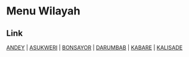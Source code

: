 # Menu Wilayah

## Link

[ANDEY](https://github.com/gigit-pemilu/pemilu-2024-96-papua-barat-daya/tree/main/pileg-dpr/hitung-suara/sub/96-papua-barat-daya/sub/03-raja-ampat/sub/02-waigeo-utara/sub/2010-andey)
 | 
[ASUKWERI](https://github.com/gigit-pemilu/pemilu-2024-96-papua-barat-daya/tree/main/pileg-dpr/hitung-suara/sub/96-papua-barat-daya/sub/03-raja-ampat/sub/02-waigeo-utara/sub/2011-asukweri)
 | 
[BONSAYOR](https://github.com/gigit-pemilu/pemilu-2024-96-papua-barat-daya/tree/main/pileg-dpr/hitung-suara/sub/96-papua-barat-daya/sub/03-raja-ampat/sub/02-waigeo-utara/sub/2013-bonsayor)
 | 
[DARUMBAB](https://github.com/gigit-pemilu/pemilu-2024-96-papua-barat-daya/tree/main/pileg-dpr/hitung-suara/sub/96-papua-barat-daya/sub/03-raja-ampat/sub/02-waigeo-utara/sub/2014-darumbab)
 | 
[KABARE](https://github.com/gigit-pemilu/pemilu-2024-96-papua-barat-daya/tree/main/pileg-dpr/hitung-suara/sub/96-papua-barat-daya/sub/03-raja-ampat/sub/02-waigeo-utara/sub/2003-kabare)
 | 
[KALISADE](https://github.com/gigit-pemilu/pemilu-2024-96-papua-barat-daya/tree/main/pileg-dpr/hitung-suara/sub/96-papua-barat-daya/sub/03-raja-ampat/sub/02-waigeo-utara/sub/2015-kalisade)

